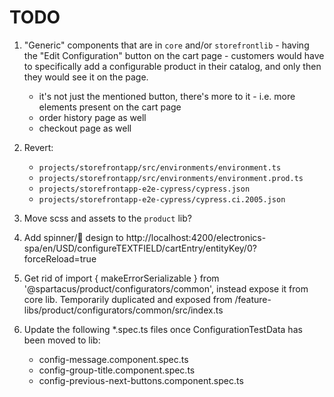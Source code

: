 # TODO

1. "Generic" components that are in `core` and/or `storefrontlib` - having the "Edit Configuration" button on the cart page - customers would have to specifically add a configurable product in their catalog, and only then they would see it on the page.

   - it's not just the mentioned button, there's more to it - i.e. more elements present on the cart page
   - order history page as well
   - checkout page as well

2. Revert:

   - `projects/storefrontapp/src/environments/environment.ts`
   - `projects/storefrontapp/src/environments/environment.prod.ts`
   - `projects/storefrontapp-e2e-cypress/cypress.json`
   - `projects/storefrontapp-e2e-cypress/cypress.ci.2005.json`

3. Move scss and assets to the `product` lib?

4. Add spinner/👻 design to http://localhost:4200/electronics-spa/en/USD/configureTEXTFIELD/cartEntry/entityKey/0?forceReload=true

5. Get rid of import { makeErrorSerializable } from '@spartacus/product/configurators/common', instead expose it from core lib. Temporarily duplicated and exposed from /feature-libs/product/configurators/common/src/index.ts

6. Update the following *.spec.ts files once ConfigurationTestData has been moved to lib:
    - config-message.component.spec.ts
    - config-group-title.component.spec.ts
    - config-previous-next-buttons.component.spec.ts

